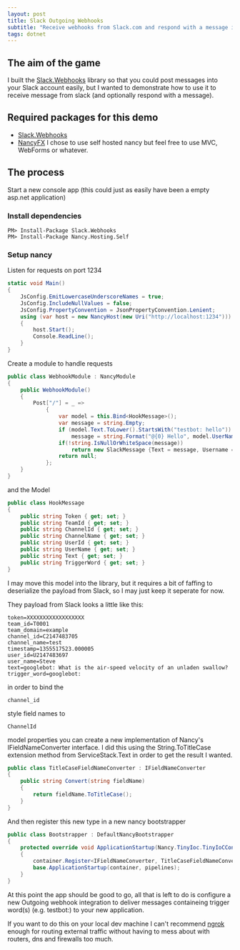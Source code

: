 ```yaml
---
layout: post
title: Slack Outgoing Webhooks
subtitle: "Receive webhooks from Slack.com and respond with a message if you want"
tags: dotnet
---
```


## The aim of the game
I built the [Slack.Webhooks](http://github.com/nerdfury/Slack.Webhooks) library so that you could post messages into your Slack account easily, but I wanted to demonstrate how to use it to receive message from slack (and optionally respond with a message).

## Required packages for this demo

- [Slack.Webhooks](http://github.com/nerdfury/Slack.Webhooks)
- [NancyFX](http://github.com/nancyfx/nancy) I chose to use self hosted nancy but feel free to use MVC, WebForms or whatever.

## The process

Start a new console app (this could just as easily have been a empty asp.net application)

### Install dependencies

```
PM> Install-Package Slack.Webhooks
PM> Install-Package Nancy.Hosting.Self
```

### Setup nancy

Listen for requests on port 1234

```csharp
static void Main()
{
    JsConfig.EmitLowercaseUnderscoreNames = true;
    JsConfig.IncludeNullValues = false;
    JsConfig.PropertyConvention = JsonPropertyConvention.Lenient;
    using (var host = new NancyHost(new Uri("http://localhost:1234")))
    {
        host.Start();
        Console.ReadLine();
    }
}
```

Create a module to handle requests

```csharp
public class WebhookModule : NancyModule
{
    public WebhookModule()
    {
        Post["/"] = _ =>
            {
                var model = this.Bind<HookMessage>();
                var message = string.Empty;
                if (model.Text.ToLower().StartsWith("testbot: hello"))
                    message = string.Format("@{0} Hello", model.UserName);
                if(!string.IsNullOrWhiteSpace(message))
                    return new SlackMessage {Text = message, Username = "testbot", IconEmoji = Emoji.Ghost};
                return null;
            };
    }
}
```

and the Model

```csharp
public class HookMessage
{
    public string Token { get; set; }
    public string TeamId { get; set; }
    public string ChannelId { get; set; }
    public string ChannelName { get; set; }
    public string UserId { get; set; }
    public string UserName { get; set; }
    public string Text { get; set; }
    public string TriggerWord { get; set; }
}
```

I may move this model into the library, but it requires a bit of faffing to deserialize the payload from Slack, so I may just keep it seperate for now.

They payload from Slack looks a little like this:

```
token=XXXXXXXXXXXXXXXXXX
team_id=T0001
team_domain=example
channel_id=C2147483705
channel_name=test
timestamp=1355517523.000005
user_id=U2147483697
user_name=Steve
text=googlebot: What is the air-speed velocity of an unladen swallow?
trigger_word=googlebot:
```

in order to bind the 

```
channel_id
```

style field names to 

```
ChannelId
```

model properties you can create a new implementation of Nancy's IFieldNameConverter interface. I did this using the String.ToTitleCase extension method from ServiceStack.Text in order to get the result I wanted.

```csharp
public class TitleCaseFieldNameConverter : IFieldNameConverter
{
    public string Convert(string fieldName)
    {
        return fieldName.ToTitleCase();
    }
}
```

And then register this new type in a new nancy bootstrapper

```csharp
public class Bootstrapper : DefaultNancyBootstrapper
{
    protected override void ApplicationStartup(Nancy.TinyIoc.TinyIoCContainer container, Nancy.Bootstrapper.IPipelines pipelines)
    {
        container.Register<IFieldNameConverter, TitleCaseFieldNameConverter>();
        base.ApplicationStartup(container, pipelines);
    }
}
```

At this point the app should be good to go, all that is left to do is configure a new Outgoing webhook integration to deliver messages containeing trigger word(s) (e.g. testbot:) to your new application.

If you want to do this on your local dev machine I can't recommend [ngrok](https://ngrok.com/) enough for routing external traffic without having to mess about with routers, dns and firewalls too much.
